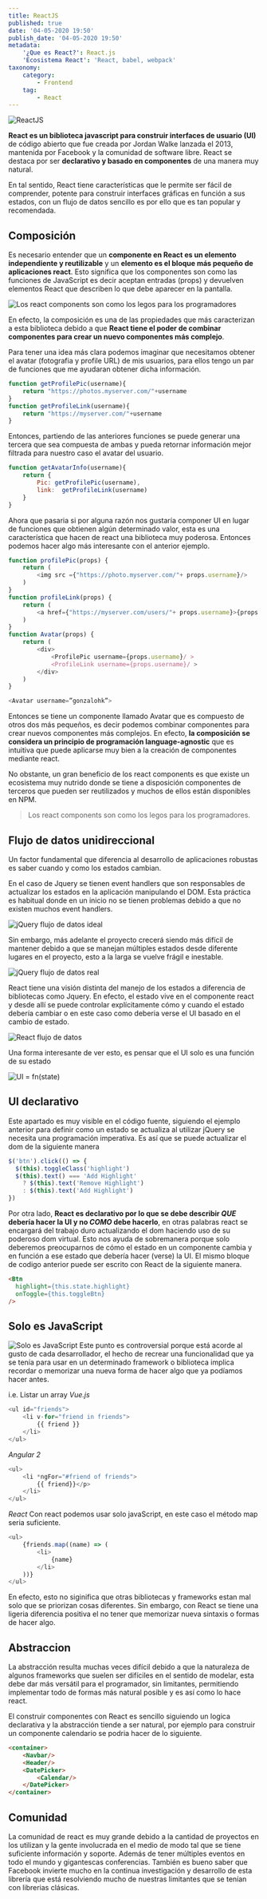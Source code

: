 ```yaml
---
title: ReactJS
published: true
date: '04-05-2020 19:50'
publish_date: '04-05-2020 19:50'
metadata:
    '¿Que es React?': React.js
    'Ecosistema React': 'React, babel, webpack'
taxonomy:
    category:
        - Frontend
    tag:
        - React
---
```


![ReactJS](./images/react-logo.png?classes=center-block)

**React es un biblioteca javascript para construir interfaces de usuario (UI)** de código abierto que fue creada por Jordan Walke lanzada el 2013, mantenida por Facebook y la comunidad de software libre. React se destaca por ser **declarativo y basado en componentes** de una manera muy natural.

En tal sentido, React tiene características que le permite ser fácil de comprender, potente para construir interfaces gráficas en función a sus estados, con un flujo de datos sencillo es por ello que es tan popular y recomendada. 
## Composición
Es necesario entender que un **componente en React es un elemento independiente y reutilizable** y un **elemento es el bloque más pequeño de aplicaciones react**. Esto significa que los componentes son como las funciones de JavaScript es decir aceptan entradas (props) y devuelven elementos React que describen lo que debe aparecer en la pantalla.

![ Los react components son como los legos para los programadores](./images/composicion-lego.jpg?classes=center-block)

En efecto, la composición es una de las propiedades que más caracterizan a esta biblioteca debido a que **React tiene el poder de combinar componentes para crear un nuevo componentes más complejo**.

Para tener una idea más clara podemos imaginar que necesitamos obtener el avatar (fotografia y profile URL) de mis usuarios, para ellos tengo un par de funciones que me ayudaran obtener dicha información. 
```js
function getProfilePic(username){
	return "https://photos.myserver.com/"+username
}
function getProfileLink(username){
	return "https://myserver.com/"+username
}
```
Entonces, partiendo de las anteriores funciones se puede generar una tercera que sea compuesta de ambas y pueda retornar información mejor filtrada para nuestro caso el avatar del usuario.
```js  
function getAvatarInfo(username){
	return {
		Pic: getProfilePic(username),
		link:  getProfileLink(username)
	}
}
```
Ahora que pasaria si por alguna razón nos gustaría componer UI en lugar de funciones que obtienen algún determinado valor, esta es una característica que hacen de react una biblioteca muy poderosa. Entonces podemos hacer algo más interesante con el anterior ejemplo. 
```js
function profilePic(props) {
	return (
		<img src ={"https://photo.myserver.com/"+ props.username}/>
	)
}
function profileLink(props) {
	return (
		<a href={"https://myserver.com/users/"+ props.username}>{props.username}</a>
	)
}
function Avatar(props) {
	return (
		<div>
			<ProfilePic username={props.username}/ >
			<ProfileLink username={props.username}/ >
		</div>
	)
}

<Avatar username=”gonzalohk”>
```
Entonces se tiene un componente llamado Avatar que es compuesto de otros dos más pequeños, es decir podemos combinar componentes para crear nuevos componentes más complejos. En efecto, **la composición se considera un principio de programación language-agnostic** que es intuitiva que puede aplicarse muy bien a la creación de componentes mediante react. 

No obstante, un gran beneficio de los react components es que existe un ecosistema muy nutrido donde se tiene a disposición componentes de terceros que pueden ser reutilizados y muchos de ellos están disponibles en NPM.

> Los react components son como los legos para los programadores.

## Flujo de datos unidireccional

Un factor fundamental que diferencia al desarrollo de aplicaciones robustas es saber cuando y como los estados cambian. 

En el caso de Jquery se tienen event handlers que son responsables de actualizar los estados en la aplicación manipulando el DOM. Esta práctica es habitual donde en un inicio no se tienen problemas debido a que no existen muchos event handlers.

![jQuery flujo de datos ideal](./images/jqueryb.png?classes=center-block)

Sin embargo, más adelante el proyecto crecerá siendo más difícil de  mantener debido a que se manejan múltiples estados desde diferente lugares en el proyecto, esto a la larga se vuelve frágil e inestable.

![jQuery flujo de datos real](./images/jquery.png?classes=center-block)

React tiene una visión distinta del manejo de los estados a diferencia de bibliotecas como Jquery. En efecto, el estado vive en el componente react y desde allí se puede controlar explícitamente cómo y cuando el estado debería cambiar o en este caso como deberia verse el UI basado en el cambio de estado.

![React flujo de datos](./images/react-ui.png?classes=center-block)

Una forma interesante de ver esto, es pensar que el UI solo es una función de su estado

![UI = fn(state)](./images/ui-fn-state.png?classes=center-block)
## UI declarativo 
Este apartado es muy visible en el código fuente, siguiendo el ejemplo anterior para definir como un estado se actualiza al utilizar jQuery se necesita una programación imperativa. Es así que se puede actualizar el dom de la siguiente manera 
```js
$('btn').click(() => {
  $(this).toggleClass('highlight')
  $(this).text() === 'Add Highlight'
    ? $(this).text('Remove Highlight')
    : $(this).text('Add Highlight')
})
```
Por otra lado, **React es declarativo por lo que se debe describir _QUE_ debería hacer la UI y no _COMO_ debe hacerlo**, en otras palabras react se encargará del trabajo duro actualizando el dom haciendo uso de su poderoso dom virtual. Esto nos ayuda de sobremanera porque solo deberemos preocuparnos de cómo el estado en un componente cambia y en función a ese estado que debería hacer (verse) la UI. El mismo bloque de codigo anterior puede ser escrito con React de la siguiente manera.
```html
<Btn
  highlight={this.state.highlight}
  onToggle={this.toggleBtn}
/>
```
## Solo es JavaScript
![Solo es JavaScript](./images/ecmascript6-js.png?classes=center-block)
Este punto es controversial porque está acorde al gusto de cada desarrollador, el hecho de recrear una funcionalidad que ya se tenía para usar en un determinado framework o biblioteca implica recordar o memorizar una nueva forma de hacer algo que ya podíamos hacer antes. 

i.e. Listar un array
_Vue.js_
```js
<ul id="friends">
	<li v-for="friend in friends">
    	{{ friend }}
  	</li>
</ul>
```
_Angular 2_
```js
<ul>
	<li *ngFor="#friend of friends">
		{{ friend}}</p>
	</li>
</ul>
```
_React_
Con react podemos usar solo javaScript, en este caso el método map seria suficiente.
```js
<ul>
	{friends.map((name) => (
    	<li>
      		{name}
    	</li>
  	))}
</ul>
```
En efecto, esto no siginifica que otras bibliotecas y frameworks estan mal solo que se priorizan cosas diferentes. Sin embargo, con React se tiene una ligeria diferencia positiva el no tener que memorizar nueva sintaxis o formas de hacer algo.

## Abstraccion 
La abstracción resulta muchas veces difícil debido a que la naturaleza de algunos frameworks que suelen ser difíciles en el sentido de modelar, esta debe dar más versátil para el programador, sin limitantes, permitiendo implementar todo de formas más natural posible y es así como lo hace react. 

El construir componentes con React es sencillo siguiendo un logica declarativa y la abstracción tiende a ser natural, por ejemplo para construir un componente calendario se podria hacer de lo siguiente.
```html
<container>
	<Navbar/>
	<Header/>
	<DatePicker>
		<Calendar/>
	</DatePicker>
</container>
```
## Comunidad 
La comunidad de react es muy grande debido a la cantidad de proyectos en los utilizan y la gente involucrada en el medio de modo tal que se tiene suficiente información y soporte. Además de tener múltiples eventos en todo el mundo y gigantescas conferencias. También es bueno saber que Facebook invierte mucho en la continua investigación y desarrollo de esta librería que está resolviendo mucho de nuestras limitantes que se tenían con librerias clásicas.



    
